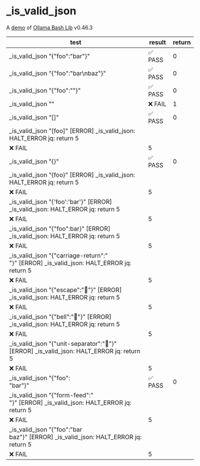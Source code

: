# _is_valid_json

A [demo](../README.md#demos) of [Ollama Bash Lib](https://github.com/attogram/ollama-bash-lib) v0.46.3

| test | result | return |
|------|--------|--------|
| _is_valid_json "{"foo":"bar"}" | ✅ PASS | 0 |
| _is_valid_json "{"foo":"bar\nbaz"}" | ✅ PASS | 0 |
| _is_valid_json "{"foo":""}" | ✅ PASS | 0 |
| _is_valid_json "" | ❌ FAIL | 1 |
| _is_valid_json "[]" | ✅ PASS | 0 |
| _is_valid_json "[foo]" [ERROR] _is_valid_json: HALT_ERROR jq: return 5
| ❌ FAIL | 5 |
| _is_valid_json "{}" | ✅ PASS | 0 |
| _is_valid_json "{foo}" [ERROR] _is_valid_json: HALT_ERROR jq: return 5
| ❌ FAIL | 5 |
| _is_valid_json "{'foo':'bar'}" [ERROR] _is_valid_json: HALT_ERROR jq: return 5
| ❌ FAIL | 5 |
| _is_valid_json "{"foo":bar}" [ERROR] _is_valid_json: HALT_ERROR jq: return 5
| ❌ FAIL | 5 |
| _is_valid_json "{"carriage-return":"<br />"}" [ERROR] _is_valid_json: HALT_ERROR jq: return 5
| ❌ FAIL | 5 |
| _is_valid_json "{"escape":""}" [ERROR] _is_valid_json: HALT_ERROR jq: return 5
| ❌ FAIL | 5 |
| _is_valid_json "{"bell":""}" [ERROR] _is_valid_json: HALT_ERROR jq: return 5
| ❌ FAIL | 5 |
| _is_valid_json "{"unit-separator":""}" [ERROR] _is_valid_json: HALT_ERROR jq: return 5
| ❌ FAIL | 5 |
| _is_valid_json "{"foo":<br />    "bar"}" | ✅ PASS | 0 |
| _is_valid_json "{"form-feed":"<br />"}" [ERROR] _is_valid_json: HALT_ERROR jq: return 5
| ❌ FAIL | 5 |
| _is_valid_json "{"foo":"bar<br />    baz"}" [ERROR] _is_valid_json: HALT_ERROR jq: return 5
| ❌ FAIL | 5 |
